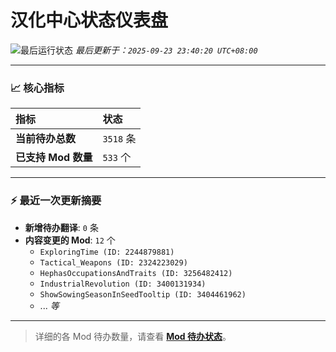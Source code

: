 # 汉化中心状态仪表盘

![最后运行状态](https://img.shields.io/badge/Last%20Run-Success-green)
*最后更新于：`2025-09-23 23:40:20 UTC+08:00`*

---

### 📈 **核心指标**

| 指标 | 状态 |
| :--- | :--- |
| **当前待办总数** | ``3518`` 条 |
| **已支持 Mod 数量** | ``533`` 个 |

---

### ⚡ **最近一次更新摘要**

*   **新增待办翻译**: `0` 条
*   **内容变更的 Mod**: `12` 个
    *   `ExploringTime (ID: 2244879881)`
    *   `Tactical_Weapons (ID: 2324223029)`
    *   `HephasOccupationsAndTraits (ID: 3256482412)`
    *   `IndustrialRevolution (ID: 3400131934)`
    *   `ShowSowingSeasonInSeedTooltip (ID: 3404461962)`
    *   ... *等*

---

> 详细的各 Mod 待办数量，请查看 [**Mod 待办状态**](MOD_TODO_STATUS.md)。
